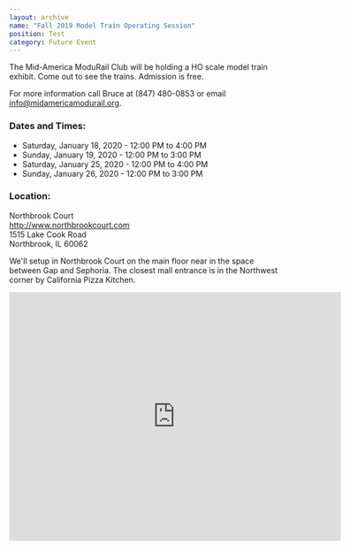 ```yaml
---
layout: archive
name: "Fall 2019 Model Train Operating Session"
position: Test
category: Future Event
---
```

The Mid-America ModuRail Club will be holding a HO scale model train exhibit. Come out to see the trains. Admission is free.

For more information call Bruce at (847) 480-0853 or email <info@midamericamodurail.org>.

### Dates and Times:
- Saturday, January 18, 2020 - 12:00 PM to 4:00 PM
- Sunday, January 19, 2020 - 12:00 PM to 3:00 PM
- Saturday, January 25, 2020 - 12:00 PM to 4:00 PM
- Sunday, January 26, 2020 - 12:00 PM to 3:00 PM

### Location:  
Northbrook Court  
<http://www.northbrookcourt.com>  
1515 Lake Cook Road  
Northbrook, IL 60062

We'll setup in Northbrook Court on the main floor near in the space between Gap and Sephoria.  The closest mall entrance is in the Northwest corner by California Pizza Kitchen.

<iframe src="https://www.google.com/maps/embed?pb=!1m18!1m12!1m3!1d2957.9922491094944!2d-87.81834818470371!3d42.1504526792015!2m3!1f0!2f0!3f0!3m2!1i1024!2i768!4f13.1!3m3!1m2!1s0x880fc0d8be2fae27%3A0x1b3a3804d8cfbf91!2sNorthbrook+Court!5e0!3m2!1sen!2sus!4v1537160349236" width="600" height="450" frameborder="0" style="border:0" allowfullscreen></iframe>

